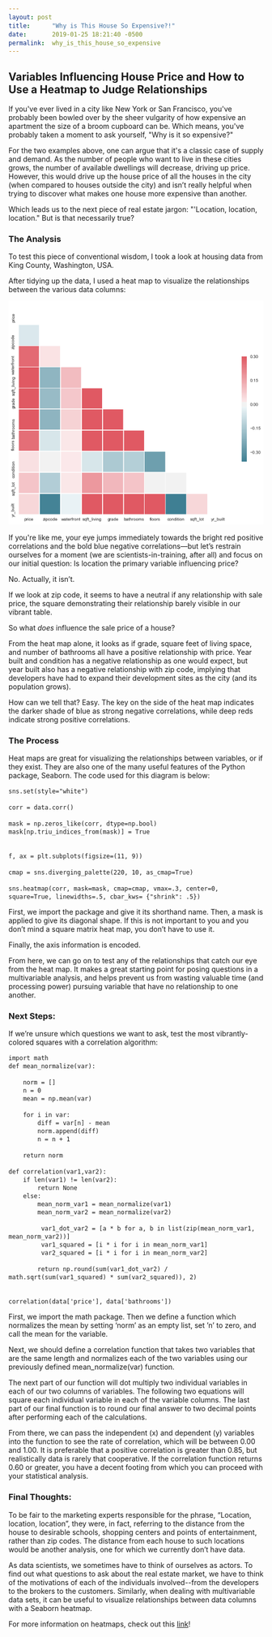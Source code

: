 ```yaml
---
layout: post
title:      "Why is This House So Expensive?!"
date:       2019-01-25 18:21:40 -0500
permalink:  why_is_this_house_so_expensive
---
```


## Variables Influencing House Price and How to Use a Heatmap to Judge Relationships

If you've ever lived in a city like New York or San Francisco, you've probably been bowled over by the sheer vulgarity of how expensive an apartment the size of a broom cupboard can be. Which means, you've probably taken a moment to ask yourself, "Why is it so expensive?"

For the two examples above, one can argue that it's a classic case of supply and demand. As the number of people who want to live in these cities grows, the number of available dwellings will decrease, driving up price. However, this would drive up the house price of all the houses in the city (when compared to houses outside the city) and isn’t really helpful when trying to discover what makes one house more expensive than another.

Which leads us to the next piece of real estate jargon: "'Location, location, location." But is that necessarily true?


### The Analysis
To test this piece of conventional wisdom, I took a look at housing data from King County,  Washington, USA.

After tidying up the data, I used a heat map to visualize the relationships between the various data columns:

![](https://www.github.com/samcches/dsc-1-final-project-online-ds-sp-000/blob/master/output_22_1.png)

If you're like me, your eye jumps immediately towards the bright red positive correlations and the bold blue negative correlations—but let’s restrain ourselves for a moment (we are scientists-in-training, after all) and focus on our initial question: Is location the primary variable influencing price?

No. Actually, it isn’t. 

If we look at zip code, it seems to have a neutral if any relationship with sale price, the square demonstrating their relationship barely visible in our vibrant table. 

So what *does* influence the sale price of a house?

From the heat map alone, it looks as if grade, square feet of living space, and number of bathrooms all have a positive relationship with price. Year built and condition has a negative relationship as one would expect, but year built also has a negative relationship with zip code, implying that developers have had to expand their development sites as the city (and its population grows).

How can we tell that? Easy. The key on the side of the heat map indicates the darker shade of blue as strong negative correlations, while deep reds indicate strong positive correlations. 

### The Process
Heat maps are great for visualizing the relationships between variables, or if they exist. They are also one of the many useful features of the Python package, Seaborn. The code used for this diagram is below:

    sns.set(style="white")

    corr = data.corr()

    mask = np.zeros_like(corr, dtype=np.bool)
    mask[np.triu_indices_from(mask)] = True


    f, ax = plt.subplots(figsize=(11, 9))

    cmap = sns.diverging_palette(220, 10, as_cmap=True)

    sns.heatmap(corr, mask=mask, cmap=cmap, vmax=.3, center=0, square=True, linewidths=.5, cbar_kws= {"shrink": .5})


First, we import the package and give it its shorthand name. Then, a mask is applied to give its diagonal shape. If this is not important to you and you don’t mind a square matrix heat map, you don’t have to use it. 

Finally, the axis information is encoded. 

From here, we can go on to test any of the relationships that catch our eye from the heat map. It makes a great starting point for posing questions in a multivariable analysis, and helps prevent us from wasting valuable time (and processing power) pursuing variable that have no relationship to one another. 

### Next Steps:&#x2028;
If we’re unsure which questions we want to ask, test the most vibrantly-colored squares with a correlation algorithm:

    import math
    def mean_normalize(var):

        norm = []
        n = 0
        mean = np.mean(var)
    
        for i in var:
            diff = var[n] - mean
            norm.append(diff)
            n = n + 1
    
        return norm

    def correlation(var1,var2):
        if len(var1) != len(var2):
            return None
        else: 
            mean_norm_var1 = mean_normalize(var1)
            mean_norm_var2 = mean_normalize(var2)
        
             var1_dot_var2 = [a * b for a, b in list(zip(mean_norm_var1, mean_norm_var2))]
             var1_squared = [i * i for i in mean_norm_var1]
             var2_squared = [i * i for i in mean_norm_var2]
        
            return np.round(sum(var1_dot_var2) / math.sqrt(sum(var1_squared) * sum(var2_squared)), 2)
    

    correlation(data['price'], data['bathrooms'])

First, we import the math package. Then we define a function which normalizes the mean by setting ‘norm’ as an empty list, set ’n’ to zero, and call the mean for the variable. 

Next, we should define a correlation function that takes two variables that are the same length and normalizes each of the two variables using our previously defined mean_normalize(var) function.

The next part of our function will dot multiply two individual variables in each of our two columns of variables. The following two equations will square each individual variable in each of the variable columns. 
The last part of our final function is to round our final answer to two decimal points after performing each of the calculations.

From there, we can pass the independent (x) and dependent (y) variables into the function to see the rate of correlation, which will be between 0.00 and 1.00. It is preferable that a positive correlation is greater than 0.85, but realistically data is rarely that cooperative. If the correlation function returns 0.60 or greater, you have a decent footing from which you can proceed with your statistical analysis. 

### Final Thoughts:
To be fair to the marketing experts responsible for the phrase, “Location, location, location”, they were, in fact, referring to the distance from the house to desirable schools, shopping centers and points of entertainment, rather than zip codes. The distance from each house to such locations would be another analysis, one for which we currently don’t have data.

As data scientists, we sometimes have to think of ourselves as actors. To find out what questions to ask about the real estate market, we have to think of the motivations of each of the individuals involved--from the developers to the brokers to the customers. Similarly, when dealing with multivariable data sets, it can be useful to visualize relationships between data columns with a Seaborn heatmap. 

For more information on heatmaps, check out this [link](https://seaborn.pydata.org/generated/seaborn.heatmap.html)!
